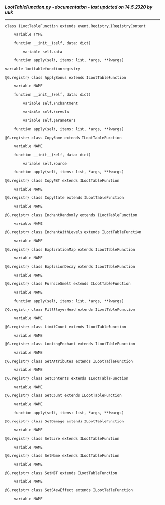 ***LootTableFunction.py - documentation - last updated on 14.5.2020 by uuk***
___

    class ILootTableFunction extends event.Registry.IRegistryContent

        variable TYPE

        function __init__(self, data: dict)

            variable self.data

        function apply(self, items: list, *args, **kwargs)

    variable loottablefunctionregistry

    @G.registry class ApplyBonus extends ILootTableFunction

        variable NAME

        function __init__(self, data: dict)

            variable self.enchantment

            variable self.formula

            variable self.parameters

        function apply(self, items: list, *args, **kwargs)

    @G.registry class CopyName extends ILootTableFunction

        variable NAME

        function __init__(self, data: dict)

            variable self.source

        function apply(self, items: list, *args, **kwargs)

    @G.registry class CopyNBT extends ILootTableFunction

        variable NAME

    @G.registry class CopyState extends ILootTableFunction

        variable NAME

    @G.registry class EnchantRandomly extends ILootTableFunction

        variable NAME

    @G.registry class EnchantWithLevels extends ILootTableFunction

        variable NAME

    @G.registry class ExplorationMap extends ILootTableFunction

        variable NAME

    @G.registry class ExplosionDecay extends ILootTableFunction

        variable NAME

    @G.registry class FurnaceSmelt extends ILootTableFunction

        variable NAME

        function apply(self, items: list, *args, **kwargs)

    @G.registry class FillPlayerHead extends ILootTableFunction

        variable NAME

    @G.registry class LimitCount extends ILootTableFunction

        variable NAME

    @G.registry class LootingEnchant extends ILootTableFunction

        variable NAME

    @G.registry class SetAttributes extends ILootTableFunction

        variable NAME

    @G.registry class SetContents extends ILootTableFunction

        variable NAME

    @G.registry class SetCount extends ILootTableFunction

        variable NAME

        function apply(self, items: list, *args, **kwargs)

    @G.registry class SetDamage extends ILootTableFunction

        variable NAME

    @G.registry class SetLore extends ILootTableFunction

        variable NAME

    @G.registry class SetName extends ILootTableFunction

        variable NAME

    @G.registry class SetNBT extends ILootTableFunction

        variable NAME

    @G.registry class SetStewEffect extends ILootTableFunction

        variable NAME